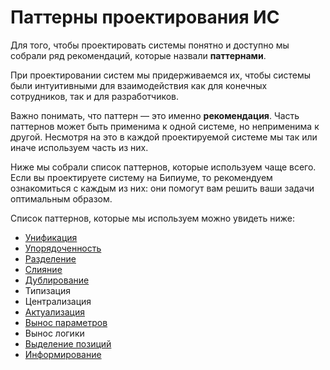 # Паттерны проектирования ИС

Для того, чтобы проектировать системы понятно и доступно мы собрали ряд рекомендаций, которые назвали **паттернами**.

При проектировании систем мы придерживаемся их, чтобы системы были интуитивными для взаимодействия как для конечных сотрудников, так и для разработчиков.

Важно понимать, что паттерн — это именно **рекомендация**. Часть паттернов может быть применима к одной системе, но неприменима к другой. Несмотря на это в каждой проектируемой системе мы так или иначе используем часть из них.

Ниже мы собрали список паттернов, которые используем чаще всего. Если вы проектируете систему на Бипиуме, то рекомендуем ознакомиться с каждым из них: они помогут вам решить ваши задачи оптимальным образом.

Список паттернов, которые мы используем можно увидеть ниже:

* [Унификация](unifikaciya.md)
* [Упорядоченность](uporyadochennost.md)
* [Разделение](razdelenie.md)
* [Слияние](sliyanie.md)
* [Дублирование](dublirovanie.md)
* Типизация
* Централизация
* [Актуализация](aktualizaciya.md)
* [Вынос параметров](vynos-parametrov.md)
* Вынос логики
* [Выделение позиций](vydelenie-pozicii.md)
* [Информирование](informirovanie.md)
